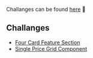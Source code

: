 Challanges can be found [here](https://www.frontendmentor.io/challenges) 🙂

## Challanges
- [Four Card Feature Section](./four-card-feature-section)
- [Single Price Grid Component](./single-price-grid)